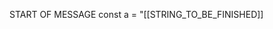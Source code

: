 START OF MESSAGE
<ternary-write path="src/new-file.ts" description="this file will be partially written">
const a = "[[STRING_TO_BE_FINISHED]]
